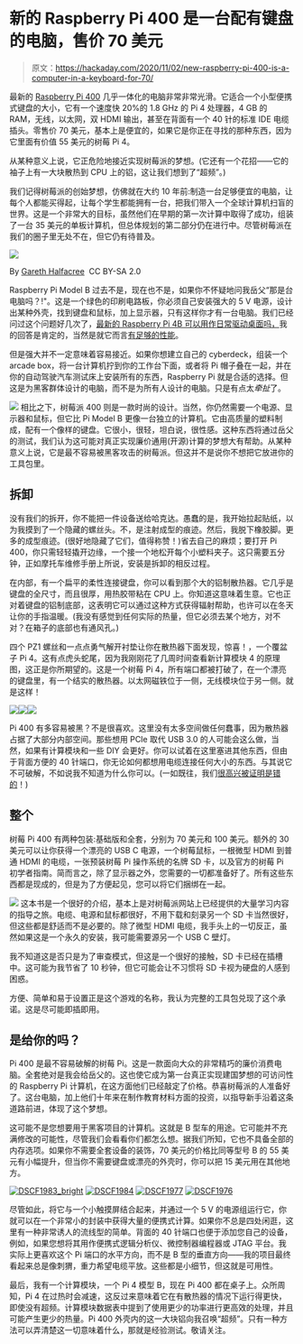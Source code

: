 # 新的 Raspberry Pi 400 是一台配有键盘的电脑，售价 70 美元

> 原文：<https://hackaday.com/2020/11/02/new-raspberry-pi-400-is-a-computer-in-a-keyboard-for-70/>

最新的 [Raspberry Pi 400](https://www.raspberrypi.org/products/raspberry-pi-400/?resellerType=home) 几乎一体化的电脑非常非常光滑。它适合一个小型便携式键盘的大小，它有一个速度快 20%的 1.8 GHz 的 Pi 4 处理器，4 GB 的 RAM，无线，以太网，双 HDMI 输出，甚至在背面有一个 40 针的标准 IDE 电缆插头。零售价 70 美元，基本上是便宜的，如果它是你正在寻找的那种东西，因为它里面有价值 55 美元的树莓 Pi 4。

从某种意义上说，它正危险地接近实现树莓派的梦想。(它还有一个花招——它的袖子上有一大块散热到 CPU 上的铝，这让我们想到了“超频”。)

我们记得树莓派的创始梦想，仿佛就在大约 10 年前:制造一台足够便宜的电脑，让每个人都能买得起，让每个学生都能拥有一台，把我们带入一个全球计算机扫盲的世界。这是一个非常大的目标，虽然他们在早期的第一次计算中取得了成功，组装了一台 35 美元的单板计算机，但总体规划的第二部分仍在进行中。尽管树莓派在我们的圈子里无处不在，但它仍有待普及。

[![](img/45f461e12fcbe06f44309db9a8dbbc53.png)](https://hackaday.com/wp-content/uploads/2020/11/Raspberry_Pi_3_B__thumbnail.png)

By [Gareth Halfacree](https://commons.wikimedia.org/w/index.php?curid=67384207)  CC BY-SA 2.0

Raspberry Pi Model B 过去不是，现在也不是，如果你不怀疑地问我岳父“那是台电脑吗？!"。这是一个绿色的印刷电路板，你必须自己安装强大的 5 V 电源，设计出某种外壳，找到键盘和鼠标，加上显示器，只有这样你才有一台电脑。我们已经问过这个问题好几次了，[最新的 Raspberry Pi 4B 可以用作日常驱动桌面吗，](https://hackaday.com/2019/09/09/can-you-really-use-the-raspberry-pi-4-as-a-desktop-machine/)我的回答是肯定的，当然是就它而言[有足够的性能](https://hackaday.com/2019/07/10/raspberry-pi-4-benchmarks-processor-and-network-performance-makes-it-a-real-desktop-contender/)。

但是强大并不一定意味着容易接近。如果你想建立自己的 cyberdeck，组装一个 arcade box，将一台计算机拧到你的工作台下面，或者将 Pi 帽子叠在一起，并在你的自动驾驶汽车测试床上安装所有的东西，Raspberry Pi 就是合适的选择。但这是为黑客群体设计的电脑，而不是为所有人设计的电脑。只是有点太*牵扯*了。

[![](img/20d6188bc7a2924752ed2756f62d8794.png)](https://hackaday.com/wp-content/uploads/2020/11/DSCF1980.jpg) 相比之下，树莓派 400 则是一款时尚的设计。当然，你仍然需要一个电源、显示器和鼠标，但它比 Pi Model B 更像一台独立的计算机。它由高质量的塑料制成，配有一个像样的键盘。它很小，很轻，坦白说，很性感。这种东西将通过岳父的测试，我们认为这可能对真正实现廉价通用(开源)计算的梦想大有帮助。从某种意义上说，它是最不容易被黑客攻击的树莓派。但这并不是说你不想把它放进你的工具包里。

## 拆卸

没有我们的拆开，你不能把一件设备送给哈克达。愚蠢的是，我开始拉起贴纸，以为我摸到了一个隐藏的螺丝头。不，是注射成型的痕迹。然后，我脱下橡胶脚。更多的成型痕迹。(很好地隐藏了它们，值得称赞！)省去自己的麻烦；要打开 Pi 400，你只需轻轻撬开边缘，一个接一个地松开每个小塑料夹子。这只需要五分钟，正如摩托车维修手册上所说，安装是拆卸的相反过程。

在内部，有一个扁平的柔性连接键盘，你可以看到那个大的铝制散热器。它几乎是键盘的全尺寸，而且很厚，用热胶带粘在 CPU 上。你知道这意味着生意。它也正对着键盘的铝制底部，这表明它可以通过这种方式获得辐射帮助，也许可以在冬天让你的手指温暖。(我没有感觉到任何实际的热量，但它必须去某个地方，对不对？在箱子的底部也有通风孔。)

四个 PZ1 螺丝和一点点勇气解开衬垫让你在散热器下面发现，惊喜！，一个覆盆子 Pi 4。这有点虎头蛇尾，因为我刚刚花了几周时间查看新计算模块 4 的原理图，这正是你所期望的。这是一个树莓 Pi 4，所有端口都被打破了，在一个漂亮的键盘里，有一个结实的散热器。以太网磁铁位于一侧，无线模块位于另一侧。就是这样！

[![](img/ebe8b9bd5ffde7d270587f498c9b786b.png)](https://hackaday.com/dscf1988/)[![](img/738c1a0f2871c9baba0341ed85d4e583.png)](https://hackaday.com/dscf1992/)[![](img/d0bebfa0ac5caf7b44de915f2dfbc95b.png)](https://hackaday.com/dscf1998/)

Pi 400 有多容易被黑？不是很喜欢。这里没有太多空间做任何蠢事，因为散热器占据了大部分内部空间。那些想用 PCIe 取代 USB 3.0 的人可能会这么做，当然，如果有计算模块和一些 DIY 会更好。你可以试着在这里塞进其他东西，但由于背面方便的 40 针端口，你无论如何都想用电缆连接任何大小的东西。与其说它不可破解，不如说我不知道为什么你可以。(一如既往，我们[很高兴被证明是错的](https://hackaday.com/submit-a-tip/)！)

## 整个

树莓 Pi 400 有两种包装:基础版和全套，分别为 70 美元和 100 美元。额外的 30 美元可以让你获得一个漂亮的 USB C 电源，一个树莓鼠标，一根微型 HDMI 到普通 HDMI 的电缆，一张预装树莓 Pi 操作系统的名牌 SD 卡，以及官方的树莓 Pi 初学者指南。简而言之，除了显示器之外，您需要的一切都准备好了。所有这些东西都是现成的，但是为了方便起见，您可以将它们捆绑在一起。

[![](img/6b2c614d5d1b257cc7940dbea8bf6750.png)](https://hackaday.com/wp-content/uploads/2020/11/DSCF2011_bright.png) 这本书是一个很好的介绍，基本上是对树莓派网站上已经提供的大量学习内容的指导之旅。电缆、电源和鼠标都很好，不用下载和刻录另一个 SD 卡当然很好，但这些都是舒适而不是必要的。除了微型 HDMI 电缆，我手头上的一切反正，虽然如果这是一个永久的安装，我可能需要源另一个 USB C 壁灯。

我不知道这是否只是为了审查模式，但这是一个很好的接触，SD 卡已经在插槽中。这可能为我节省了 10 秒钟，但它可能会让不习惯将 SD 卡视为硬盘的人感到困惑。

方便、简单和易于设置正是这个游戏的名称，我认为完整的工具包兑现了这个承诺。这是尽可能即插即用。

## 是给你的吗？

Pi 400 是最不容易破解的树莓 Pi。这是一款面向大众的非常精巧的廉价消费电脑。全套绝对是我会给岳父的。这也使它成为第一台真正实现建国梦想的可访问性的 Raspberry Pi 计算机，在这方面他们已经敲定了价格。恭喜树莓派的人准备好了。这台电脑，加上他们十年来在制作教育材料方面的投资，以指导新手沿着这条道路前进，体现了这个梦想。

这可能不是您想要用于黑客项目的计算机。这就是 B 型车的用途。它可能并不充满修改的可能性，尽管我们会看看你们都怎么想。据我们所知，它也不具备全部的内存选项。如果你不需要全套设备的装饰，70 美元的价格比同等型号 B 的 55 美元有小幅提升，但当你不需要键盘或漂亮的外壳时，你可以把 15 美元用在其他地方。

 [![DSCF1983_bright](img/4aa0a9e1a5baa26de315aa16d452a1ae.png "DSCF1983_bright")](https://hackaday.com/dscf1983_bright/)  [![DSCF1984](img/31e53454d79b517b11ccaad64cfd2d7b.png "DSCF1984")](https://hackaday.com/dscf1984/)  [![DSCF1977](img/0d5ff2b473cc976cc60c3488ffee60b4.png "DSCF1977")](https://hackaday.com/dscf1977/)  [![DSCF1976](img/bcff1dab13210a5db760364e8285f2ef.png "DSCF1976")](https://hackaday.com/dscf1976/) 

尽管如此，将它与一个小触摸屏结合起来，并通过一个 5 V 的电源组运行它，你就可以在一个非常小的封装中获得大量的便携式计算。如果你不总是四处闲逛，这里有一种非常诱人的流线型的简单。背面的 40 针端口也便于添加您自己的设备，例如，如果您想将其用作便携式逻辑分析仪、微控制器编程器或 JTAG 平台。我实际上更喜欢这个 Pi 端口的水平方向，而不是 B 型的垂直方向——我的项目最终看起来总是像刺猬，重力希望电缆平放。这些都是小细节，但这就是可用性。

最后，我有一个计算模块，一个 Pi 4 模型 B，现在 Pi 400 都在桌子上。众所周知，Pi 4 在过热时会减速，这反过来意味着它在有散热器的情况下运行得更快，即使没有超频。计算模块数据表中提到了使用更少的功率进行更高效的处理，并且可能产生更少的热量。Pi 400 外壳内的这一大块铝向我召唤“超频”。只有一种方法可以弄清楚这一切意味着什么，那就是经验测试。敬请关注。